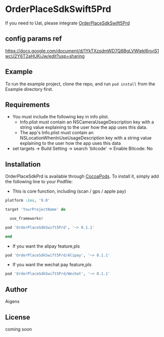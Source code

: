 # OrderPlaceSdkSwift5Prd

If you need to Uat, please integrate [OrderPlaceSdkSwift5Prd
](https://github.com/AigensTechnology/OrderPlaceSdkSwift5Prd)

## config params ref

https://docs.google.com/document/d/1YkTXzsdmWD7Q8BgLVWlekI6nyiS1wcU2Y6T2aHUKiJw/edit?usp=sharing

## Example

To run the example project, clone the repo, and run `pod install` from the Example directory first.

## Requirements
* You must include the following key in info plist.
	- Info.plist must contain an NSCameraUsageDescription key with a string value explaining to the user how the app uses this data.
	- The app's Info.plist must contain an NSLocationWhenInUseUsageDescription key with a string value explaining to the user how the app uses this data
* set targets -> Build Setting -> search 'bitcode' -> Enable Bitcode: No
## Installation

OrderPlaceSdkPrd is available through [CocoaPods](https://cocoapods.org). To install
it, simply add the following line to your Podfile:

* This is core function, including (scan / gps / apple pay)

```ruby
platform :ios, '9.0'

target 'YourProjectName' do

  use_frameworks!

pod 'OrderPlaceSdkSwift5Prd', '~> 0.1.1'

end

```

* If you want the alipay feature,pls

```rb
pod 'OrderPlaceSdkSwift5Prd/Alipay', '~> 0.1.1'
```
* If you want the wechat pay feature,pls

```rb
pod 'OrderPlaceSdkSwift5Prd/Wechat', '~> 0.1.1'
```

## Author

Aigens

## License

coming soon


